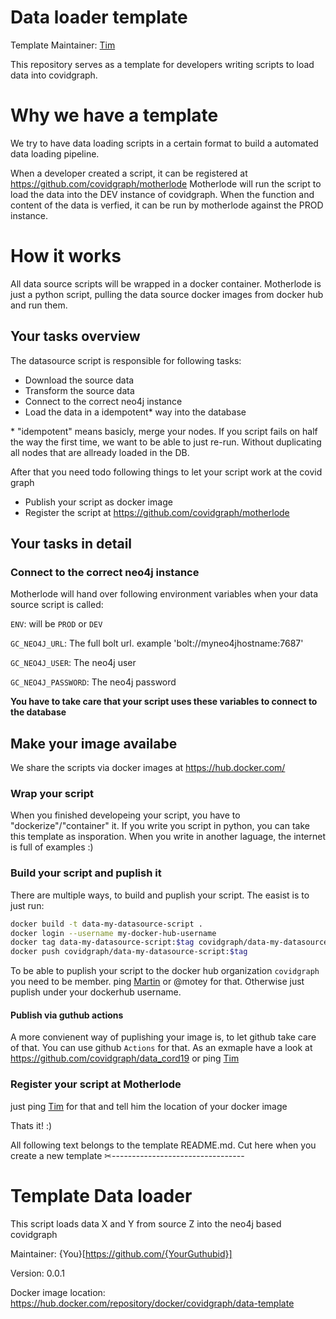 # Data loader template

Template Maintainer: [Tim](https://github.com/motey)

This repository serves as a template for developers writing scripts to load data into covidgraph.

# Why we have a template

We try to have data loading scripts in a certain format to build a automated data loading pipeline.

When a developer created a script, it can be registered at https://github.com/covidgraph/motherlode
Motherlode will run the script to load the data into the DEV instance of covidgraph.
When the function and content of the data is verfied, it can be run by motherlode against the PROD instance.

# How it works

All data source scripts will be wrapped in a docker container. Motherlode is just a python script, pulling the data source docker images from docker hub and run them.

## Your tasks overview

The datasource script is responsible for following tasks:

- Download the source data
- Transform the source data
- Connect to the correct neo4j instance
- Load the data in a idempotent\* way into the database

\* "idempotent" means basicly, merge your nodes. If you script fails on half the way the first time, we want to be able to just re-run. Without duplicating all nodes that are allready loaded in the DB.

After that you need todo following things to let your script work at the covid graph

- Publish your script as docker image
- Register the script at https://github.com/covidgraph/motherlode

## Your tasks in detail

### Connect to the correct neo4j instance

Motherlode will hand over following environment variables when your data source script is called:

`ENV`: will be `PROD` or `DEV`

`GC_NEO4J_URL`: The full bolt url. example 'bolt://myneo4jhostname:7687'

`GC_NEO4J_USER`: The neo4j user

`GC_NEO4J_PASSWORD`: The neo4j password

**You have to take care that your script uses these variables to connect to the database**

## Make your image availabe

We share the scripts via docker images at https://hub.docker.com/

### Wrap your script

When you finished developeing your script, you have to "dockerize"/"container" it.
If you write you script in python, you can take this template as insporation. When you write in another laguage, the internet is full of examples :)

### Build your script and puplish it

There are multiple ways, to build and puplish your script.
The easist is to just run:

```bash
docker build -t data-my-datasource-script .
docker login --username my-docker-hub-username
docker tag data-my-datasource-script:$tag covidgraph/data-my-datasource-script:version
docker push covidgraph/data-my-datasource-script:$tag
```

To be able to puplish your script to the docker hub organization `covidgraph` you need to be member. ping [Martin](https://github.com/mpreusse) or @motey for that.
Otherwise just puplish under your dockerhub username.

#### Publish via guthub actions

A more convienent way of puplishing your image is, to let github take care of that. You can use github `Actions` for that.
As an exmaple have a look at https://github.com/covidgraph/data_cord19 or ping [Tim](https://github.com/motey)

### Register your script at Motherlode

just ping [Tim](https://github.com/motey) for that and tell him the location of your docker image

Thats it! :)

All following text belongs to the template README.md. Cut here when you create a new template
✂---------------------------------

# Template Data loader

This script loads data X and Y from source Z into the neo4j based covidgraph

Maintainer: {You}[https://github.com/{YourGuthubid}]

Version: 0.0.1

Docker image location: https://hub.docker.com/repository/docker/covidgraph/data-template
